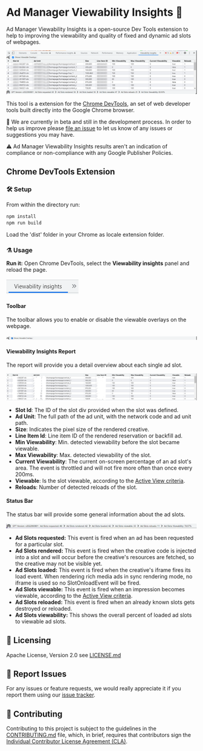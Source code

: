 # Ad Manager Viewability Insights 🚀

Ad Manager Viewability Insights is a open-source Dev Tools extension to help to improving the viewability and quality of fixed and dynamic ad slots of webpages.

![Example image of the extension](examples/viewability-insights.png)

This tool is a extension for the [Chrome DevTools](https://developer.chrome.com/docs/devtools/), an set of web developer tools built directly into the Google Chrome browser.

🧪 We are currently in beta and still in the development process. In order to help us improve please [file an issue](https://github.com/googleads/googleads-viewability-insights-extension/issues) to let us know of any issues or suggestions you may have.

⚠️ Ad Manager Viewability Insights results aren't an indication of compliance or non-compliance with any Google Publisher Policies.

## Chrome DevTools Extension

### 🛠️ Setup

From within the directory run:

```sh
npm install
npm run build
```

Load the 'dist' folder in your Chrome as locale extension folder.

### ⚗️ Usage

**Run it:** Open Chrome DevTools, select the **Viewability insights** panel and reload the page.

![Example image of the viewability insights panel](examples/viewability-insights-button.png)

#### Toolbar

The toolbar allows you to enable or disable the viewable overlays on the webpage.

![Example image of the toolbar](examples/tool-bar.png)

#### Viewability Insights Report

The report will provide you a detail overview about each single ad slot.

![Example image of the report](examples/report.png)

- **Slot Id**: The ID of the slot div provided when the slot was defined.
- **Ad Unit**: The full path of the ad unit, with the network code and ad unit path.
- **Size**: Indicates the pixel size of the rendered creative.
- **Line Item Id**: Line item ID of the rendered reservation or backfill ad.
- **Min Viewability**: Min. detected viewability before the slot became viewable.
- **Max Viewability**: Max. detected viewability of the slot.
- **Current Viewability**: The current on-screen percentage of an ad slot's area. The event is throttled and will not fire more often than once every 200ms.
- **Viewable**: Is the slot viewable, according to the [Active View criteria](https://support.google.com/admanager/answer/4524488).
- **Reloads**: Number of detected reloads of the slot.

#### Status Bar

The status bar will provide some general information about the ad slots.

![Example image of the status bar](examples/status-bar.png)

- **Ad Slots requested:** This event is fired when an ad has been requested for a particular slot.
- **Ad Slots rendered:** This event is fired when the creative code is injected into a slot and will occur before the creative's resources are fetched, so the creative may not be visible yet.
- **Ad Slots loaded:** This event is fired when the creative's iframe fires its load event. When rendering rich media ads in sync rendering mode, no iframe is used so no SlotOnloadEvent will be fired.
- **Ad Slots viewable:** This event is fired when an impression becomes viewable, according to the [Active View criteria](https://support.google.com/admanager/answer/4524488).
- **Ad Slots reloaded:** This event is fired when an already known slots gets destroyed or reloaded.
- **Ad Slots viewability:** This shows the overall percent of loaded ad slots to viewable ad slots.

## 📜 Licensing

Apache License, Version 2.0 see [LICENSE.md](LICENSE.md)

## 🐛 Report Issues

For any issues or feature requests, we would really appreciate it if you report
them using our [issue tracker](https://github.com/googleads/googleads-viewability-insights-extension/issues).

## 🤝 Contributing

Contributing to this project is subject to the guidelines in the
[CONTRIBUTING.md](CONTRIBUTING.md) file, which, in brief, requires that
contributors sign the [Individual Contributor License Agreement (CLA)][1].

[1]: https://cla.developers.google.com/
